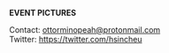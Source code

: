 **EVENT PICTURES**

Contact: ottorminopeah@protonmail.com<br />
Twitter: https://twitter.com/hsincheu
